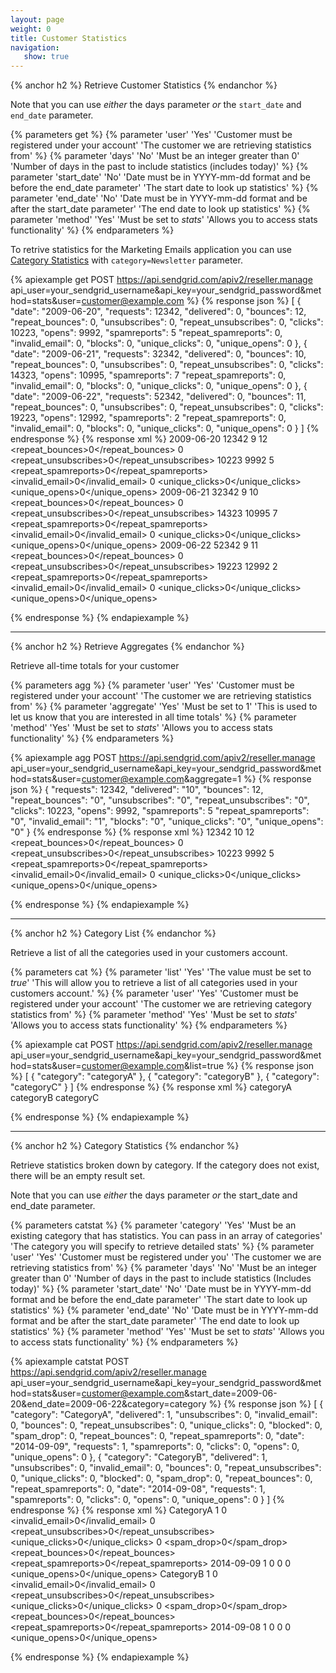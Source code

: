 ```yaml
---
layout: page
weight: 0
title: Customer Statistics
navigation:
   show: true
---
```


{% anchor h2 %}
Retrieve Customer Statistics 
{% endanchor %}

Note that you can use *either* the days parameter *or* the `start_date` and `end_date` parameter.


{% parameters get %}
 {% parameter 'user' 'Yes' 'Customer must be registered under your account' 'The customer we are retrieving statistics from' %}
 {% parameter 'days' 'No' 'Must be an integer greater than 0' 'Number of days in the past to include statistics (includes today)' %}
 {% parameter 'start_date' 'No' 'Date must be in YYYY-mm-dd format and be before the end_date parameter' 'The start date to look up statistics' %}
 {% parameter 'end_date' 'No' 'Date must be in YYYY-mm-dd format and be after the start_date parameter' 'The end date to look up statistics' %}
 {% parameter 'method' 'Yes' 'Must be set to <em>stats</em>' 'Allows you to access stats functionality' %}
{% endparameters %}


To retrive statistics for the Marketing Emails application you can use [Category Statistics](#-Category-Statistics) with `category=Newsletter` parameter.

{% apiexample get POST https://api.sendgrid.com/apiv2/reseller.manage api_user=your_sendgrid_username&api_key=your_sendgrid_password&method=stats&user=customer@example.com %}
  {% response json %}
[
  {
    "date": "2009-06-20",
    "requests": 12342,
    "delivered": 0,
    "bounces": 12,
    "repeat_bounces": 0,
    "unsubscribes": 0,
    "repeat_unsubscribes": 0,
    "clicks": 10223,
    "opens": 9992,
    "spamreports": 5
    "repeat_spamreports": 0,
    "invalid_email": 0,
    "blocks": 0,
    "unique_clicks": 0,
    "unique_opens": 0
  },
  {
    "date": "2009-06-21",
    "requests": 32342,
    "delivered": 0,
    "bounces": 10,
    "repeat_bounces": 0,
    "unsubscribes": 0,
    "repeat_unsubscribes": 0,
    "clicks": 14323,
    "opens": 10995,
    "spamreports": 7
    "repeat_spamreports": 0,
    "invalid_email": 0,
    "blocks": 0,
    "unique_clicks": 0,
    "unique_opens": 0
  },
  {
    "date": "2009-06-22",
    "requests": 52342,
    "delivered": 0,
    "bounces": 11,
    "repeat_bounces": 0,
    "unsubscribes": 0,
    "repeat_unsubscribes": 0,
    "clicks": 19223,
    "opens": 12992,
    "spamreports": 2
    "repeat_spamreports": 0,
    "invalid_email": 0,
    "blocks": 0,
    "unique_clicks": 0,
    "unique_opens": 0
  }
]
  {% endresponse %}
  {% response xml %}
<stats>
   <day>
      <date>2009-06-20</date>
      <requests>12342</requests>
      <delivered>9</delivered>
      <bounces>12</bounces>
      <repeat_bounces>0</repeat_bounces>
      <unsubscribes>0</unsubscribes>
      <repeat_unsubscribes>0</repeat_unsubscribes>
      <clicks>10223</clicks>
      <opens>9992</opens>
      <spamreports>5</spamreports>
      <repeat_spamreports>0</repeat_spamreports>
      <invalid_email>0</invalid_email>
      <blocks>0</blocks>
      <unique_clicks>0</unique_clicks>
      <unique_opens>0</unique_opens>
   </day>
   <day>
      <date>2009-06-21</date>
      <requests>32342</requests>
      <delivered>9</delivered>
      <bounces>10</bounces>
      <repeat_bounces>0</repeat_bounces>
      <unsubscribes>0</unsubscribes>
      <repeat_unsubscribes>0</repeat_unsubscribes>
      <clicks>14323</clicks>
      <opens>10995</opens>
      <spamreports>7</spamreports>
      <repeat_spamreports>0</repeat_spamreports>
      <invalid_email>0</invalid_email>
      <blocks>0</blocks>
      <unique_clicks>0</unique_clicks>
      <unique_opens>0</unique_opens>
   </day>
   <day>
      <date>2009-06-22</date>
      <requests>52342</requests>
      <delivered>9</delivered>
      <bounces>11</bounces>
      <repeat_bounces>0</repeat_bounces>
      <unsubscribes>0</unsubscribes>
      <repeat_unsubscribes>0</repeat_unsubscribes>
      <clicks>19223</clicks>
      <opens>12992</opens>
      <spamreports>2</spamreports>
      <repeat_spamreports>0</repeat_spamreports>
      <invalid_email>0</invalid_email>
      <blocks>0</blocks>
      <unique_clicks>0</unique_clicks>
      <unique_opens>0</unique_opens>
   </day>
</stats>

  {% endresponse %}
{% endapiexample %}

* * * * *

{% anchor h2 %}
Retrieve Aggregates 
{% endanchor %}

Retrieve all-time totals for your customer


{% parameters agg %}
 {% parameter 'user' 'Yes' 'Customer must be registered under your account' 'The customer we are retrieving statistics from' %}
 {% parameter 'aggregate' 'Yes' 'Must be set to 1' 'This is used to let us know that you are interested in all time totals' %}
 {% parameter 'method' 'Yes' 'Must be set to <em>stats</em>' 'Allows you to access stats functionality' %}
{% endparameters %}


{% apiexample agg POST https://api.sendgrid.com/apiv2/reseller.manage api_user=your_sendgrid_username&api_key=your_sendgrid_password&method=stats&user=customer@example.com&aggregate=1 %}
  {% response json %}
{
  "requests": 12342,
  "delivered": "10",
  "bounces": 12,
  "repeat_bounces": "0",
  "unsubscribes": "0",
  "repeat_unsubscribes": "0",
  "clicks": 10223,
  "opens": 9992,
  "spamreports": 5
  "repeat_spamreports": "0",
  "invalid_email": "1",
  "blocks": "0",
  "unique_clicks": "0",
  "unique_opens": "0"
}
  {% endresponse %}
  {% response xml %}
<stats>
   <requests>12342</requests>
   <delivered>10</delivered>
   <bounces>12</bounces>
   <repeat_bounces>0</repeat_bounces>
   <unsubscribes>0</unsubscribes>
   <repeat_unsubscribes>0</repeat_unsubscribes>
   <clicks>10223</clicks>
   <opens>9992</opens>
   <spamreports>5</spamreports>
   <repeat_spamreports>0</repeat_spamreports>
   <invalid_email>0</invalid_email>
   <blocks>0</blocks>
   <unique_clicks>0</unique_clicks>
   <unique_opens>0</unique_opens>
</stats>

  {% endresponse %}
{% endapiexample %}

* * * * *

{% anchor h2 %}
Category List 
{% endanchor %}

Retrieve a list of all the categories used in your customers account.


{% parameters cat %}
 {% parameter 'list' 'Yes' 'The value must be set to <em>true</em>' 'This will allow you to retrieve a list of all categories used in your customers account.' %}
 {% parameter 'user' 'Yes' 'Customer must be registered under your account' 'The customer we are retrieving category statistics from' %}
 {% parameter 'method' 'Yes' 'Must be set to <em>stats</em>' 'Allows you to access stats functionality' %}
{% endparameters %}


{% apiexample cat POST https://api.sendgrid.com/apiv2/reseller.manage api_user=your_sendgrid_username&api_key=your_sendgrid_password&method=stats&user=customer@example.com&list=true %}
  {% response json %}
[
  {
    "category": "categoryA"
  },
  {
    "category": "categoryB"
  },
  {
    "category": "categoryC"
  }
]
  {% endresponse %}
  {% response xml %}
<categories>
   <category>categoryA</category>
   <category>categoryB</category>
   <category>categoryC</category>
</categories>

  {% endresponse %}
{% endapiexample %}

* * * * *

{% anchor h2 %}
Category Statistics 
{% endanchor %}

Retrieve statistics broken down by category. If the category does not exist, there will be an empty result set.

Note that you can use *either* the days parameter *or* the start_date and end_date parameter.


{% parameters catstat %}
 {% parameter 'category' 'Yes' 'Must be an existing category that has statistics. You can pass in an array of categories' 'The category you will specify to retrieve detailed stats' %}
 {% parameter 'user' 'Yes' 'Customer must be registered under you' 'The customer we are retrieving statistics from' %}
 {% parameter 'days' 'No' 'Must be an integer greater than 0' 'Number of days in the past to include statistics (Includes today)' %}
 {% parameter 'start_date' 'No' 'Date must be in YYYY-mm-dd format and be before the end_date parameter' 'The start date to look up statistics' %}
 {% parameter 'end_date' 'No' 'Date must be in YYYY-mm-dd format and be after the start_date parameter' 'The end date to look up statistics' %}
 {% parameter 'method' 'Yes' 'Must be set to <em>stats</em>' 'Allows you to access stats functionality' %}
{% endparameters %}


{% apiexample catstat POST https://api.sendgrid.com/apiv2/reseller.manage api_user=your_sendgrid_username&api_key=your_sendgrid_password&method=stats&user=customer@example.com&start_date=2009-06-20&end_date=2009-06-22&category=category %}
  {% response json %}
[
  {
    "category": "CategoryA",
    "delivered": 1,
    "unsubscribes": 0,
    "invalid_email": 0,
    "bounces": 0,
    "repeat_unsubscribes": 0,
    "unique_clicks": 0,
    "blocked": 0,
    "spam_drop": 0,
    "repeat_bounces": 0,
    "repeat_spamreports": 0,
    "date": "2014-09-09",
    "requests": 1,
    "spamreports": 0,
    "clicks": 0,
    "opens": 0,
    "unique_opens": 0
  },
  {
    "category": "CategoryB",
    "delivered": 1,
    "unsubscribes": 0,
    "invalid_email": 0,
    "bounces": 0,
    "repeat_unsubscribes": 0,
    "unique_clicks": 0,
    "blocked": 0,
    "spam_drop": 0,
    "repeat_bounces": 0,
    "repeat_spamreports": 0,
    "date": "2014-09-08",
    "requests": 1,
    "spamreports": 0,
    "clicks": 0,
    "opens": 0,
    "unique_opens": 0
  }
]
  {% endresponse %}
  {% response xml %}
<stats>
   <day>
      <category>CategoryA</category>
      <delivered>1</delivered>
      <unsubscribes>0</unsubscribes>
      <invalid_email>0</invalid_email>
      <bounces>0</bounces>
      <repeat_unsubscribes>0</repeat_unsubscribes>
      <unique_clicks>0</unique_clicks>
      <blocked>0</blocked>
      <spam_drop>0</spam_drop>
      <repeat_bounces>0</repeat_bounces>
      <repeat_spamreports>0</repeat_spamreports>
      <date>2014-09-09</date>
      <requests>1</requests>
      <spamreports>0</spamreports>
      <clicks>0</clicks>
      <opens>0</opens>
      <unique_opens>0</unique_opens>
   </day>
   <day>
      <category>CategoryB</category>
      <delivered>1</delivered>
      <unsubscribes>0</unsubscribes>
      <invalid_email>0</invalid_email>
      <bounces>0</bounces>
      <repeat_unsubscribes>0</repeat_unsubscribes>
      <unique_clicks>0</unique_clicks>
      <blocked>0</blocked>
      <spam_drop>0</spam_drop>
      <repeat_bounces>0</repeat_bounces>
      <repeat_spamreports>0</repeat_spamreports>
      <date>2014-09-08</date>
      <requests>1</requests>
      <spamreports>0</spamreports>
      <clicks>0</clicks>
      <opens>0</opens>
      <unique_opens>0</unique_opens>
   </day>
</stats>

  {% endresponse %}
{% endapiexample %}
